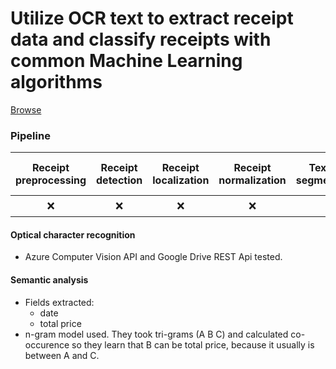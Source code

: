 # Utilize OCR text to extract receipt data and classify receipts with common Machine Learning algorithms

[Browse](http://liu.diva-portal.org/smash/get/diva2:1215460/FULLTEXT01.pdf)

### Pipeline

| Receipt preprocessing | Receipt detection | Receipt localization | Receipt normalization | Text line segmentation | Optical character recognition | Semantic analysis |
| :-------------------: | :---------------: | :------------------: | :-------------------: | :--------------------: | :---------------------------: | :---------------: |
|           ❌           |         ❌         |          ❌           |           ❌           |           ❌            |               ❗               |         ✔️         |

#### Optical character recognition

- Azure Computer Vision API and Google Drive REST Api tested.

#### Semantic analysis

- Fields extracted:
  - date
  - total price
- n-gram model used. They took tri-grams (A B C) and calculated co-occurence so they learn that B can  be total price, because it usually is between A and C. 